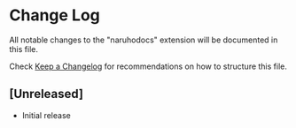# Change Log

All notable changes to the "naruhodocs" extension will be documented in this file.

Check [Keep a Changelog](http://keepachangelog.com/) for recommendations on how to structure this file.

## [Unreleased]

- Initial release